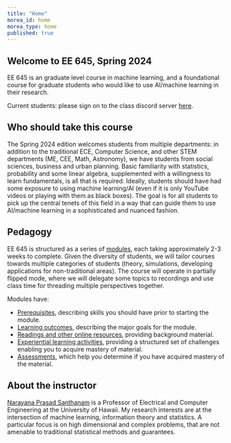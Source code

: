 ```yaml
---
title: "Home"
morea_id: home
morea_type: home
published: true
---
```


## Welcome to EE 645, Spring 2024

EE 645 is an graduate level course in machine learning, and a foundational
course for graduate students who would like to use AI/machine learning
in their research.

Current students: please sign on to the class discord server [here](https://discord.gg/zbMscJxD).

## Who should take this course

The Spring 2024 edition welcomes students from multiple departments:
in addition to the traditional ECE, Computer Science, and other STEM
departments (ME, CEE, Math, Astronomy), we have students from social
sciences, business and urban planning. Basic familiarity with
statistics, probability and some linear algebra, supplemented with a
willingness to learn fundamentals, is all that is required. Ideally,
students should have had some exposure to using machine learning/AI
(even if it is only YouTube videos or playing with them as black
boxes). The goal is for all students to pick up the central tenets of
this field in a way that can guide them to use AI/machine learning in
a sophisticated and nuanced fashion.

## Pedagogy

EE 645 is structured as a series of
[modules](https://uhm-descartes.github.io/ee645/modules), each taking
approximately 2-3 weeks to complete. Given the diversity of students,
we will tailor courses towards multiple categories of students
(theory, simulations, developing applications for non-traditional
areas). The course will operate in partially flipped mode, where we
will delegate some topics to recordings and use class time for threading
multiple perspectives together. 

Modules have:

  * [Prerequisites](https://uhm-descartes.github.io/ee645/prerequisites), describing skills you should have prior to starting the module.
  * [Learning outcomes](https://uhm-descartes.github.io/ee645/outcomes), describing the major goals for the module.
  * [Readings and other online resources](https://uhm-descartes.github.io/ee645/readings), providing background material.
  * [Experiential learning activities](https://uhm-descartes.github.io/ee645/experiences), providing a structured set of challenges enabling you to acquire mastery of material.
  * [Assessments](https://uhm-descartes.github.io/ee645/assessments), which help you determine if you have acquired mastery of the material.

## About the instructor

[Narayana Prasad Santhanam](https://ee.hawaii.edu/faculty/profile?usr=63) is a Professor of Electrical and Computer Engineering at the University of Hawaii. My research interests are at the intersection of machine learning, information theory and statistics. A particular focus is on high dimensional and complex problems, that are not amenable to traditional statistical methods and guarantees.
